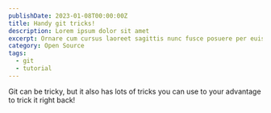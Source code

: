```yaml
---
publishDate: 2023-01-08T00:00:00Z
title: Handy git tricks!
description: Lorem ipsum dolor sit amet
excerpt: Ornare cum cursus laoreet sagittis nunc fusce posuere per euismod dis vehicula a, semper fames lacus maecenas
category: Open Source
tags:
  - git
  - tutorial
---
```


Git can be tricky, but it also has lots of tricks
you can use to your advantage to trick it right back!
